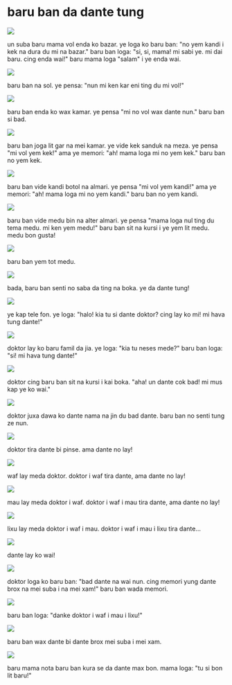baru ban da dante tung
=======================

![](http://www.pandunia.info/pandunia/barudant/baru_01.png)

un suba baru mama vol enda ko bazar. ye loga ko baru ban: "no yem kandi i kek na dura du mi na bazar." baru ban loga: "si, si, mama! mi sabi ye. mi dai baru. cing enda wai!" baru mama loga "salam" i ye enda wai.

![](http://www.pandunia.info/pandunia/barudant/baru_02.png)

baru ban na sol. ye pensa: "nun mi ken kar eni ting du mi vol!"

![](http://www.pandunia.info/pandunia/barudant/baru_03.png)

baru ban enda ko wax kamar. ye pensa "mi no vol wax dante nun." baru ban si bad.

![](http://www.pandunia.info/pandunia/barudant/baru_04.png)

baru ban joga lit gar na mei kamar. ye vide kek sanduk na meza. ye pensa "mi vol yem kek!" ama ye memori: "ah! mama loga mi no yem kek." baru ban no yem kek.

![](http://www.pandunia.info/pandunia/barudant/baru_05.png)

baru ban vide kandi botol na almari. ye pensa "mi vol yem kandi!" ama ye memori: "ah! mama loga mi no yem kandi." baru ban no yem kandi.

![](http://www.pandunia.info/pandunia/barudant/baru_06.png)

baru ban vide medu bin na alter almari. ye pensa "mama loga nul ting du tema medu. mi ken yem medu!" baru ban sit na kursi i ye yem lit medu. medu bon gusta!

![](http://www.pandunia.info/pandunia/barudant/baru_07.png)

baru ban yem tot medu.

![](http://www.pandunia.info/pandunia/barudant/baru_08.png)

bada, baru ban senti no saba da ting na boka. ye da dante tung!

![](http://www.pandunia.info/pandunia/barudant/baru_09.png)

ye kap tele fon. ye loga: "halo! kia tu si dante doktor? cing lay ko mi! mi hava tung dante!"

![](http://www.pandunia.info/pandunia/barudant/baru_10.png)

doktor lay ko baru famil da jia. ye loga: "kia tu neses mede?" baru ban loga: "si! mi hava tung dante!"

![](http://www.pandunia.info/pandunia/barudant/baru_11.png)

doktor cing baru ban sit na kursi i kai boka. "aha! un dante cok bad! mi mus kap ye ko wai."

![](http://www.pandunia.info/pandunia/barudant/baru_12.png)

doktor juxa dawa ko dante nama na jin du bad dante. baru ban no senti tung ze nun.

![](http://www.pandunia.info/pandunia/barudant/baru_13.png)

doktor tira dante bi pinse. ama dante no lay!

![](http://www.pandunia.info/pandunia/barudant/baru_14.png)

waf lay meda doktor. doktor i waf tira dante, ama dante no lay!

![](http://www.pandunia.info/pandunia/barudant/baru_15.png)

mau lay meda doktor i waf. doktor i waf i mau tira dante, ama dante no lay!

![](http://www.pandunia.info/pandunia/barudant/baru_16.png)

lixu lay meda doktor i waf i mau. doktor i waf i mau i lixu tira dante...

![](http://www.pandunia.info/pandunia/barudant/baru_17.png)

dante lay ko wai!

![](http://www.pandunia.info/pandunia/barudant/baru_18.png)

doktor loga ko baru ban: "bad dante na wai nun. cing memori yung dante brox na mei suba i na mei xam!" baru ban wada memori.

![](http://www.pandunia.info/pandunia/barudant/baru_19.png)

baru ban loga: "danke doktor i waf i mau i lixu!"

![](http://www.pandunia.info/pandunia/barudant/baru_20.png)

baru ban wax dante bi dante brox mei suba i mei xam.

![](http://www.pandunia.info/pandunia/barudant/baru_21.png)

baru mama nota baru ban kura se da dante max bon. mama loga: "tu si bon lit baru!"

